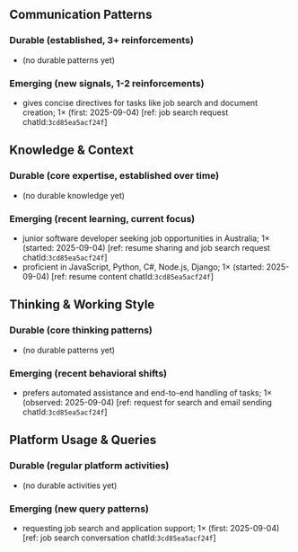 ## Communication Patterns
### Durable (established, 3+ reinforcements)
- (no durable patterns yet)

### Emerging (new signals, 1-2 reinforcements)
- gives concise directives for tasks like job search and document creation; 1× (first: 2025-09-04) [ref: job search request chatId:`3cd85ea5acf24f`]

## Knowledge & Context
### Durable (core expertise, established over time)
- (no durable knowledge yet)

### Emerging (recent learning, current focus)
- junior software developer seeking job opportunities in Australia; 1× (started: 2025-09-04) [ref: resume sharing and job search request chatId:`3cd85ea5acf24f`]
- proficient in JavaScript, Python, C#, Node.js, Django; 1× (started: 2025-09-04) [ref: resume content chatId:`3cd85ea5acf24f`]

## Thinking & Working Style
### Durable (core thinking patterns)
- (no durable patterns yet)

### Emerging (recent behavioral shifts)
- prefers automated assistance and end-to-end handling of tasks; 1× (observed: 2025-09-04) [ref: request for search and email sending chatId:`3cd85ea5acf24f`]

## Platform Usage & Queries
### Durable (regular platform activities)
- (no durable activities yet)

### Emerging (new query patterns)
- requesting job search and application support; 1× (first: 2025-09-04) [ref: job search conversation chatId:`3cd85ea5acf24f`]